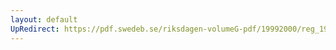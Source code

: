 ```yaml
---
layout: default
UpRedirect: https://pdf.swedeb.se/riksdagen-volumeG-pdf/19992000/reg_19992000/reg_19992000_0328.pdf
---
```


